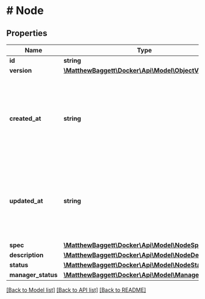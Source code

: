# # Node

## Properties

Name | Type | Description | Notes
------------ | ------------- | ------------- | -------------
**id** | **string** |  | [optional]
**version** | [**\MatthewBaggett\Docker\Api\Model\ObjectVersion**](ObjectVersion.md) |  | [optional]
**created_at** | **string** | Date and time at which the node was added to the swarm in [RFC 3339](https://www.ietf.org/rfc/rfc3339.txt) format with nano-seconds. | [optional]
**updated_at** | **string** | Date and time at which the node was last updated in [RFC 3339](https://www.ietf.org/rfc/rfc3339.txt) format with nano-seconds. | [optional]
**spec** | [**\MatthewBaggett\Docker\Api\Model\NodeSpec**](NodeSpec.md) |  | [optional]
**description** | [**\MatthewBaggett\Docker\Api\Model\NodeDescription**](NodeDescription.md) |  | [optional]
**status** | [**\MatthewBaggett\Docker\Api\Model\NodeStatus**](NodeStatus.md) |  | [optional]
**manager_status** | [**\MatthewBaggett\Docker\Api\Model\ManagerStatus**](ManagerStatus.md) |  | [optional]

[[Back to Model list]](../../README.md#models) [[Back to API list]](../../README.md#endpoints) [[Back to README]](../../README.md)
